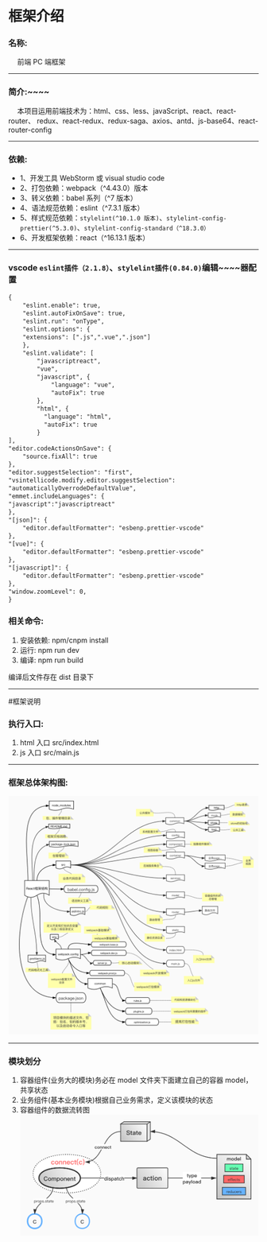 # 框架介绍

### 名称:

   前端 PC 端框架

---

### 简介:~~~~

   本项目运用前端技术为：html、css、less、javaScript、react、react-router、
redux、react-redux、redux-saga、axios、antd、js-base64、react-router-config

---

### 依赖:

- 1、开发工具 WebStorm 或 visual studio code
- 2、打包依赖：webpack（^4.43.0）版本
- 3、转义依赖：babel 系列（^7 版本）
- 4、语法规范依赖：eslint（^7.3.1 版本）
- 5、样式规范依赖：`stylelint(^10.1.0 版本)`、`stylelint-config-prettier(^5.3.0)`、`stylelint-config-standard（^18.3.0）`
- 6、开发框架依赖：react（^16.13.1 版本）

---

### vscode `eslint插件（2.1.8）`、`stylelint插件(0.84.0)`编辑~~~~器配置

```mermaid
{
    "eslint.enable": true,
    "eslint.autoFixOnSave": true,
    "eslint.run": "onType",
    "eslint.options": {
	"extensions": [".js",".vue",".json"]
    },
    "eslint.validate": [
        "javascriptreact",
        "vue",
        "javascript", {
            "language": "vue",
            "autoFix": true
        },
        "html", {
          "language": "html",
          "autoFix": true
        }
],
"editor.codeActionsOnSave": {
    "source.fixAll": true
},
"editor.suggestSelection": "first",
"vsintellicode.modify.editor.suggestSelection": "automaticallyOverrodeDefaultValue",
"emmet.includeLanguages": {
"javascript":"javascriptreact"
},
"[json]": {
    "editor.defaultFormatter": "esbenp.prettier-vscode"
},
"[vue]": {
    "editor.defaultFormatter": "esbenp.prettier-vscode"
},
"[javascript]": {
    "editor.defaultFormatter": "esbenp.prettier-vscode"
},
"window.zoomLevel": 0,
}
```

### 相关命令:

1. 安装依赖:
   npm/cnpm install
2. 运行:
   npm run dev
3. 编译:
   npm run build

编译后文件存在 dist 目录下

---

#框架说明

### 执行入口:

1. html 入口
   src/index.html
2. js 入口
   src/main.js

---

### 框架总体架构图:

![Image text](./deploy/web前端框架结构.jpg)

---

### 模块划分

1. 容器组件(业务大的模块)务必在 model 文件夹下面建立自己的容器 model，共享状态
2. 业务组件(基本业务模块)根据自己业务需求，定义该模块的状态
3. 容器组件的数据流转图
   ![Image text](./deploy/redux的数据流转图.jpg)
